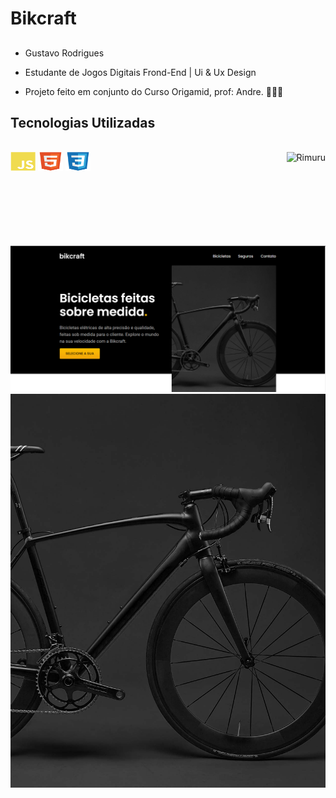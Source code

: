 # Bikcraft

##

- Gustavo Rodrigues
- Estudante de Jogos Digitais Frond-End | Ui & Ux Design

- Projeto feito em conjunto do Curso Origamid, prof: Andre. 👨🏿‍🎓

## Tecnologias Utilizadas

<div style="display: inline_block"><br>
  <img align="center" alt="Guhlima01-Js" height="30" width="40" src="https://raw.githubusercontent.com/devicons/devicon/master/icons/javascript/javascript-plain.svg">
  <img align="center" alt="Guhlima01-HTML" height="30" width="40" src="https://raw.githubusercontent.com/devicons/devicon/master/icons/html5/html5-original.svg">
  <img align="center" alt="Guhlima01-CSS" height="30" width="40" src="https://raw.githubusercontent.com/devicons/devicon/master/icons/css3/css3-original.svg">          
  
  <img align="right" alt="Rimuru" height="150" src="https://media.discordapp.net/attachments/1014513707092541513/1014513840366559242/unknown.png?width=676&height=676">
  
  <a href="https://bikcraft-rlgustavo.netlify.app/"><img src="./img/imgReadME/home-png.png"></a>
   <a href="https://bikcraft-rlgustavo.netlify.app/"><img src="./img/fotos/introducao.jpg" alt="Bikcraft"></a>
</div>
